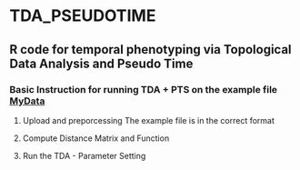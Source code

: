 # TDA_PSEUDOTIME
## R code for temporal phenotyping via Topological Data Analysis and Pseudo Time 


### Basic Instruction for running TDA + PTS on the example file [MyData](https://github.com/aridag/TDA_PSEUDOTIME/blob/master/MyDataSim.csv)
1. Upload and preporcessing
The example file is in the correct format

2. Compute Distance Matrix and Function

3. Run the TDA - Parameter Setting

